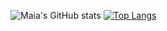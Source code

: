 ![Maia's GitHub stats](https://github-readme-stats.vercel.app/api?username=maiaflow&show_icons=true&theme=tokyonight)
[![Top Langs](https://github-readme-stats.vercel.app/api/top-langs/?username=maiaflow)](https://github.com/anuraghazra/github-readme-stats)
